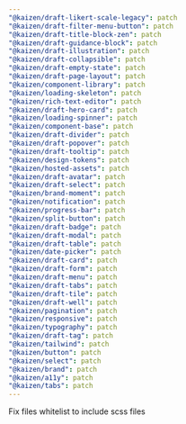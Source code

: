 ```yaml
---
"@kaizen/draft-likert-scale-legacy": patch
"@kaizen/draft-filter-menu-button": patch
"@kaizen/draft-title-block-zen": patch
"@kaizen/draft-guidance-block": patch
"@kaizen/draft-illustration": patch
"@kaizen/draft-collapsible": patch
"@kaizen/draft-empty-state": patch
"@kaizen/draft-page-layout": patch
"@kaizen/component-library": patch
"@kaizen/loading-skeleton": patch
"@kaizen/rich-text-editor": patch
"@kaizen/draft-hero-card": patch
"@kaizen/loading-spinner": patch
"@kaizen/component-base": patch
"@kaizen/draft-divider": patch
"@kaizen/draft-popover": patch
"@kaizen/draft-tooltip": patch
"@kaizen/design-tokens": patch
"@kaizen/hosted-assets": patch
"@kaizen/draft-avatar": patch
"@kaizen/draft-select": patch
"@kaizen/brand-moment": patch
"@kaizen/notification": patch
"@kaizen/progress-bar": patch
"@kaizen/split-button": patch
"@kaizen/draft-badge": patch
"@kaizen/draft-modal": patch
"@kaizen/draft-table": patch
"@kaizen/date-picker": patch
"@kaizen/draft-card": patch
"@kaizen/draft-form": patch
"@kaizen/draft-menu": patch
"@kaizen/draft-tabs": patch
"@kaizen/draft-tile": patch
"@kaizen/draft-well": patch
"@kaizen/pagination": patch
"@kaizen/responsive": patch
"@kaizen/typography": patch
"@kaizen/draft-tag": patch
"@kaizen/tailwind": patch
"@kaizen/button": patch
"@kaizen/select": patch
"@kaizen/brand": patch
"@kaizen/a11y": patch
"@kaizen/tabs": patch
---
```


Fix files whitelist to include scss files
